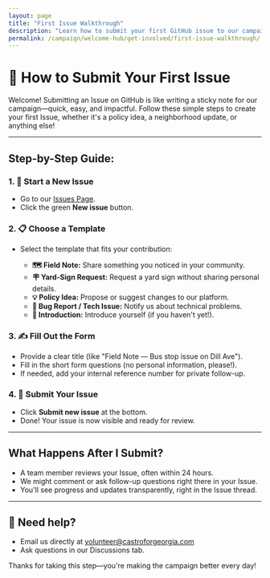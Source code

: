 ```yaml
---
layout: page
title: "First Issue Walkthrough"
description: "Learn how to submit your first GitHub issue to our campaign. Step-by-step guide for contributing field notes, policy ideas, and community feedback."
permalink: /campaign/welcome-hub/get-involved/first-issue-walkthrough/
---
```


# 📝 **How to Submit Your First Issue**

Welcome! Submitting an Issue on GitHub is like writing a sticky note for our campaign—quick, easy, and impactful. Follow these simple steps to create your first Issue, whether it's a policy idea, a neighborhood update, or anything else!

---

## Step-by-Step Guide:

### 1. 📍 **Start a New Issue**

* Go to our [Issues Page](../../issues).
* Click the green **New issue** button.

### 2. 📋 **Choose a Template**

* Select the template that fits your contribution:

  * **🗺️ Field Note:** Share something you noticed in your community.
  * **🪧 Yard-Sign Request:** Request a yard sign without sharing personal details.
  * **💡 Policy Idea:** Propose or suggest changes to our platform.
  * **🐞 Bug Report / Tech Issue:** Notify us about technical problems.
  * **🙋 Introduction:** Introduce yourself (if you haven't yet!).

### 3. ✍️ **Fill Out the Form**

* Provide a clear title (like "Field Note — Bus stop issue on Dill Ave").
* Fill in the short form questions (no personal information, please!).
* If needed, add your internal reference number for private follow-up.

### 4. 🚀 **Submit Your Issue**

* Click **Submit new issue** at the bottom.
* Done! Your issue is now visible and ready for review.

---

## What Happens After I Submit?

* A team member reviews your Issue, often within 24 hours.
* We might comment or ask follow-up questions right there in your Issue.
* You'll see progress and updates transparently, right in the Issue thread.

---

## 🛟 **Need help?**

* Email us directly at [volunteer@castroforgeorgia.com](mailto:volunteer@castroforgeorgia.com)
* Ask questions in our Discussions tab.

Thanks for taking this step—you're making the campaign better every day!
